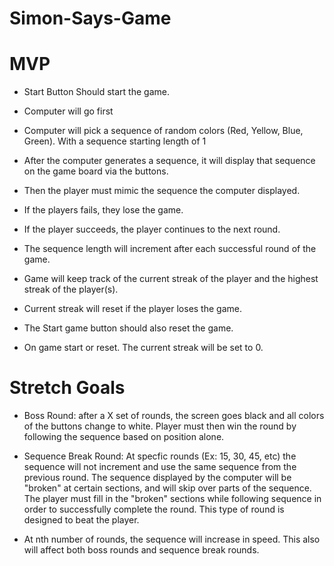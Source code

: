 # Simon-Says-Game

# MVP
  
  - Start Button Should start the game.

  - Computer will go first

  - Computer will pick a sequence of random colors (Red, Yellow, Blue, Green). With a sequence starting length of 1


  - After the computer generates a sequence, it will display that sequence on the game board via the buttons.

  - Then the player must mimic the sequence the computer displayed.

  - If the players fails, they lose the game.

  - If the player succeeds, the player continues to the next round.

  - The sequence length will increment after each successful round of the game.

  - Game will keep track of the current streak of the player and the highest streak of the player(s).

  - Current streak will reset if the player loses the game.

  - The Start game button should also reset the game.

  - On game start or reset. The current streak will be set to 0.


# Stretch Goals

  - Boss Round: after a X set of rounds, the screen goes black and all colors of the buttons change to white. 
  Player must then win the round by following the sequence based on position alone.
  
  - Sequence Break Round: At specfic rounds (Ex: 15, 30, 45, etc) the sequence will not increment and use the same sequence from the previous round. The sequence displayed by the computer will be "broken" at certain sections, and will skip over parts of the sequence. The player must fill in the "broken" sections while following sequence in order to successfully complete the round. This type of round is designed to beat the player.

  - At nth number of rounds, the sequence will increase in speed. This also will affect both boss rounds and sequence break rounds.